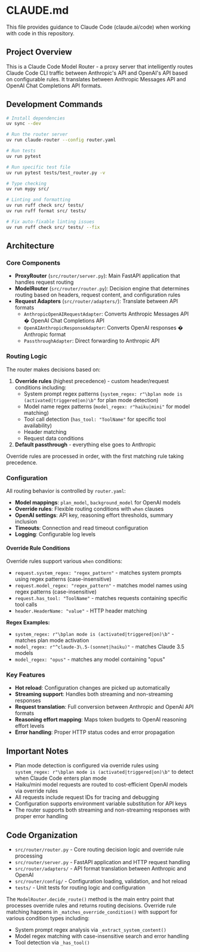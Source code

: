 # CLAUDE.md

This file provides guidance to Claude Code (claude.ai/code) when working with code in this repository.

## Project Overview

This is a Claude Code Model Router - a proxy server that intelligently routes Claude Code CLI traffic between Anthropic's API and OpenAI's API based on configurable rules. It translates between Anthropic Messages API and OpenAI Chat Completions API formats.

## Development Commands

```bash
# Install dependencies
uv sync --dev

# Run the router server
uv run claude-router --config router.yaml

# Run tests
uv run pytest

# Run specific test file
uv run pytest tests/test_router.py -v

# Type checking
uv run mypy src/

# Linting and formatting
uv run ruff check src/ tests/
uv run ruff format src/ tests/

# Fix auto-fixable linting issues
uv run ruff check src/ tests/ --fix
```

## Architecture

### Core Components

- **ProxyRouter** (`src/router/server.py`): Main FastAPI application that handles request routing
- **ModelRouter** (`src/router/router.py`): Decision engine that determines routing based on headers, request content, and configuration rules
- **Request Adapters** (`src/router/adapters/`): Translate between API formats
  - `AnthropicOpenAIRequestAdapter`: Converts Anthropic Messages API � OpenAI Chat Completions API
  - `OpenAIAnthropicResponseAdapter`: Converts OpenAI responses � Anthropic format
  - `PassthroughAdapter`: Direct forwarding to Anthropic API

### Routing Logic

The router makes decisions based on:
1. **Override rules** (highest precedence) - custom header/request conditions including:
   - System prompt regex patterns (`system_regex: r"\bplan mode is (activated|triggered|on)\b"` for plan mode detection)
   - Model name regex patterns (`model_regex: r"haiku|mini"` for model matching)
   - Tool call detection (`has_tool: "ToolName"` for specific tool availability)
   - Header matching
   - Request data conditions
2. **Default passthrough** - everything else goes to Anthropic

Override rules are processed in order, with the first matching rule taking precedence.

### Configuration

All routing behavior is controlled by `router.yaml`:
- **Model mappings**: `plan_model`, `background_model` for OpenAI models
- **Override rules**: Flexible routing conditions with `when` clauses
- **OpenAI settings**: API key, reasoning effort thresholds, summary inclusion
- **Timeouts**: Connection and read timeout configuration
- **Logging**: Configurable log levels

#### Override Rule Conditions

Override rules support various `when` conditions:
- `request.system_regex: "regex_pattern"` - matches system prompts using regex patterns (case-insensitive)
- `request.model_regex: "regex_pattern"` - matches model names using regex patterns (case-insensitive)
- `request.has_tool: "ToolName"` - matches requests containing specific tool calls
- `header.HeaderName: "value"` - HTTP header matching

**Regex Examples:**
- `system_regex: r"\bplan mode is (activated|triggered|on)\b"` - matches plan mode activation
- `model_regex: r"^claude-3\.5-(sonnet|haiku)"` - matches Claude 3.5 models
- `model_regex: "opus"` - matches any model containing "opus"

### Key Features

- **Hot reload**: Configuration changes are picked up automatically
- **Streaming support**: Handles both streaming and non-streaming responses
- **Request translation**: Full conversion between Anthropic and OpenAI API formats
- **Reasoning effort mapping**: Maps token budgets to OpenAI reasoning effort levels
- **Error handling**: Proper HTTP status codes and error propagation

## Important Notes

- Plan mode detection is configured via override rules using `system_regex: r"\bplan mode is (activated|triggered|on)\b"` to detect when Claude Code enters plan mode 
- Haiku/mini model requests are routed to cost-efficient OpenAI models via override rules
- All requests include request IDs for tracing and debugging
- Configuration supports environment variable substitution for API keys
- The router supports both streaming and non-streaming responses with proper error handling

## Code Organization

- `src/router/router.py` - Core routing decision logic and override rule processing
- `src/router/server.py` - FastAPI application and HTTP request handling  
- `src/router/adapters/` - API format translation between Anthropic and OpenAI
- `src/router/config/` - Configuration loading, validation, and hot reload
- `tests/` - Unit tests for routing logic and configuration

The `ModelRouter.decide_route()` method is the main entry point that processes override rules and returns routing decisions. Override rule matching happens in `_matches_override_condition()` with support for various condition types including:
- System prompt regex analysis via `_extract_system_content()`
- Model regex matching with case-insensitive search and error handling
- Tool detection via `_has_tool()`